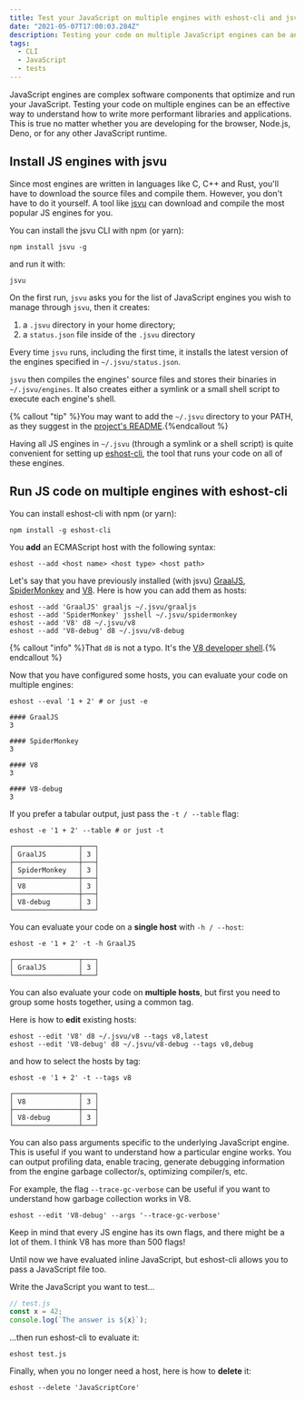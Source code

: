 ```yaml
---
title: Test your JavaScript on multiple engines with eshost-cli and jsvu
date: "2021-05-07T17:00:03.284Z"
description: Testing your code on multiple JavaScript engines can be an effective way to understand how to write more performant libraries and applications.
tags:
  - CLI
  - JavaScript
  - tests
---
```

JavaScript engines are complex software components that optimize and run your JavaScript. Testing your code on multiple engines can be an effective way to understand how to write more performant libraries and applications. This is true no matter whether you are developing  for the browser, Node.js, Deno, or for any other JavaScript runtime.

## Install JS engines with jsvu

Since most engines are written in languages like C, C++ and Rust, you'll have to download the source files and compile them. However, you don't have to do it yourself. A tool like [jsvu](https://github.com/GoogleChromeLabs/jsvu) can download and compile the most popular JS engines for you.

You can install the jsvu CLI with npm (or yarn):

```shell
npm install jsvu -g
```

and run it with:

```shell
jsvu
```

On the first run, `jsvu` asks you for the list of JavaScript engines you wish to manage through `jsvu`, then it creates:

1. a `.jsvu` directory in your home directory;
2. a `status.json` file inside of the `.jsvu` directory

Every time `jsvu` runs, including the first time, it installs the latest version of the engines specified in `~/.jsvu/status.json`.

`jsvu` then compiles the engines' source files and stores their binaries in `~/.jsvu/engines`. It also creates either a symlink or a small shell script to execute each engine's shell.

{% callout "tip" %}You may want to add the `~/.jsvu` directory to your PATH, as they suggest in the [project's README](https://github.com/GoogleChromeLabs/jsvu#installation).{%endcallout %}

Having all JS engines in `~/.jsvu` (through a symlink or a shell script) is quite convenient for setting up [eshost-cli](https://github.com/bterlson/eshost-cli), the tool that runs your code on all of these engines.

## Run JS code on multiple engines with eshost-cli

You can install eshost-cli with npm (or yarn):

```shell
npm install -g eshost-cli
```

You **add** an ECMAScript host with the following syntax:

```shell
eshost --add <host name> <host type> <host path>
```

Let's say that you have previously installed (with jsvu) [GraalJS](https://github.com/oracle/graaljs), [SpiderMonkey](https://spidermonkey.dev/) and [V8](https://github.com/v8/v8). Here is how you can add them as hosts:

```shell
eshost --add 'GraalJS' graaljs ~/.jsvu/graaljs
eshost --add 'SpiderMonkey' jsshell ~/.jsvu/spidermonkey
eshost --add 'V8' d8 ~/.jsvu/v8
eshost --add 'V8-debug' d8 ~/.jsvu/v8-debug
```

{% callout "info" %}That `d8` is not a typo. It's the [V8 developer shell](https://v8.dev/docs/d8).{% endcallout %}

Now that you have configured some hosts, you can evaluate your code on multiple engines:

```shell
eshost --eval '1 + 2' # or just -e
```

```shell
#### GraalJS
3

#### SpiderMonkey
3

#### V8
3

#### V8-debug
3
```

If you prefer a tabular output, just pass the `-t / --table` flag:

```shell
eshost -e '1 + 2' --table # or just -t
```

```shell
┌────────────────┬───┐
│ GraalJS        │ 3 │
├────────────────┼───┤
│ SpiderMonkey   │ 3 │
├────────────────┼───┤
│ V8             │ 3 │
├────────────────┼───┤
│ V8-debug       │ 3 │
└────────────────┴───┘
```

You can evaluate your code on a **single host** with `-h / --host`:

```shell
eshost -e '1 + 2' -t -h GraalJS
```

```shell
┌────────────────┬───┐
│ GraalJS        │ 3 │
└────────────────┴───┘
```

You can also evaluate your code on **multiple hosts**, but first you need to group some hosts together, using a common tag.

Here is how to **edit** existing hosts:

```shell
eshost --edit 'V8' d8 ~/.jsvu/v8 --tags v8,latest
eshost --edit 'V8-debug' d8 ~/.jsvu/v8-debug --tags v8,debug
```

and how to select the hosts by tag:

```shell
eshost -e '1 + 2' -t --tags v8
```

```shell
┌────────────────┬───┐
│ V8             │ 3 │
├────────────────┼───┤
│ V8-debug       │ 3 │
└────────────────┴───┘
```

You can also pass arguments specific to the underlying JavaScript engine. This is useful if you want to understand how a particular engine works. You can output profiling data, enable tracing, generate debugging information from the engine garbage collector/s, optimizing compiler/s, etc.

For example, the flag `--trace-gc-verbose` can be useful if you want to understand how garbage collection works in V8.

```shell
eshost --edit 'V8-debug' --args '--trace-gc-verbose'
```

Keep in mind that every JS engine has its own flags, and there might be a lot of them. I think V8 has more than 500 flags!

Until now we have evaluated inline JavaScript, but eshost-cli allows you to pass a JavaScript file too.

Write the JavaScript you want to test...

```js
// test.js
const x = 42;
console.log(`The answer is ${x}`);
```

...then run eshost-cli to evaluate it:

```shell
eshost test.js
```

Finally, when you no longer need a host, here is how to **delete** it:

```shell
eshost --delete 'JavaScriptCore'
```
